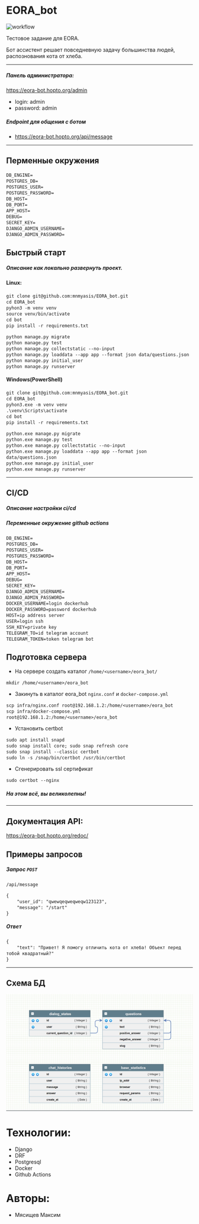 # EORA_bot
![workflow](https://github.com/mnmyasis/EORA_bot/actions/workflows/main.yml/badge.svg)

Тестовое задание для EORA.

Бот ассистент решает повседневную задачу большинства людей,
распознования кота от хлеба.


***


##### Панель администратора:
https://eora-bot.hopto.org/admin

- login: admin
- password: admin

##### Endpoint для общения с ботом
- https://eora-bot.hopto.org/api/message


***


## Перменные окружения

```
DB_ENGINE=
POSTGRES_DB=
POSTGRES_USER=
POSTGRES_PASSWORD=
DB_HOST=
DB_PORT=
APP_HOST=
DEBUG=
SECRET_KEY=
DJANGO_ADMIN_USERNAME=
DJANGO_ADMIN_PASSWORD=
```

## Быстрый старт
##### Описание как локально развернуть проект.


#### Linux:
```
git clone git@github.com:mnmyasis/EORA_bot.git
cd EORA_bot
pyhon3 -m venv venv
source venv/bin/activate
cd bot
pip install -r requirements.txt
```

```
python manage.py migrate
python manage.py test
python manage.py collectstatic --no-input
python manage.py loaddata --app app --format json data/questions.json
python manage.py initial_user
python manage.py runserver
```
#### Windows(PowerShell)
```
git clone git@github.com:mnmyasis/EORA_bot.git
cd EORA_bot
pyhon3.exe -m venv venv
.\venv\Scripts\activate
cd bot
pip install -r requirements.txt
```

```
python.exe manage.py migrate
python.exe manage.py test
python.exe manage.py collectstatic --no-input
python.exe manage.py loaddata --app app --format json data/questions.json
python.exe manage.py initial_user
python.exe manage.py runserver
```


***


## CI/CD
##### Описание настройки ci/cd
##### Переменные окружение github actions
```
DB_ENGINE=
POSTGRES_DB=
POSTGRES_USER=
POSTGRES_PASSWORD=
DB_HOST=
DB_PORT=
APP_HOST=
DEBUG=
SECRET_KEY=
DJANGO_ADMIN_USERNAME=
DJANGO_ADMIN_PASSWORD=
DOCKER_USERNAME=login dockerhub
DOCKER_PASSWORD=password dockerhub
HOST=ip address server
USER=login ssh
SSH_KEY=private key
TELEGRAM_TO=id telegram account
TELEGRAM_TOKEN=token telegram bot
```
## Подготовка сервера

- На сервере создать каталог `/home/<username>/eora_bot/`
```
mkdir /home/<username>/eora_bot
```

- Закинуть в каталог eora_bot `nginx.conf` и `docker-compose.yml`
```
scp infra/nginx.conf root@192.168.1.2:/home/<username>/eora_bot
scp infra/docker-compose.yml root@192.168.1.2:/home/<username>/eora_bot
```

- Установить certbot
```
sudo apt install snapd
sudo snap install core; sudo snap refresh core
sudo snap install --classic certbot
sudo ln -s /snap/bin/certbot /usr/bin/certbot 
```

- Сгенерировать ssl сертификат
```
sudo certbot --nginx 
```

##### На этом всё, вы великолепны!

***


## Документация API:
https://eora-bot.hopto.org/redoc/


## Примеры запросов

##### Запрос `POST`
```
/api/message
```
```
{
    "user_id": "qwewqeqweqweqw123123",
    "message": "/start"
}
```
##### Ответ
```
{
    "text": "Привет! Я помогу отличить кота от хлеба! Объект перед тобой квадратный?"
}
```


***


## Схема БД


![db](database_image/db.png)


# Технологии:
- Django
- DRF
- Postgresql
- Docker
- Github Actions

# Авторы:
- Мясищев Максим
